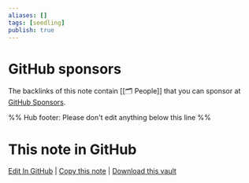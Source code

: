 ```yaml
---
aliases: []
tags: [seedling]
publish: true
---
```


# GitHub sponsors

The backlinks of this note contain [[🗂️ People]] that you can sponsor at [GitHub Sponsors](https://github.com/sponsors).

%% Hub footer: Please don't edit anything below this line %%

# This note in GitHub

<span class="git-footer">[Edit In GitHub](https://github.dev/obsidian-community/obsidian-hub/blob/main/05%20-%20Concepts/GitHub%20sponsors.md "git-hub-edit-note") | [Copy this note](https://raw.githubusercontent.com/obsidian-community/obsidian-hub/main/05%20-%20Concepts/GitHub%20sponsors.md "git-hub-copy-note") | [Download this vault](https://github.com/obsidian-community/obsidian-hub/archive/refs/heads/main.zip "git-hub-download-vault") </span>
